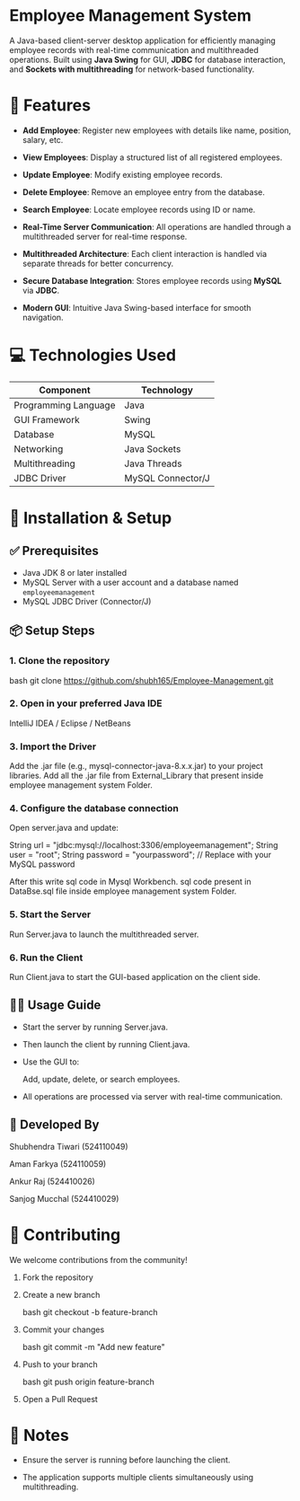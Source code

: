 # Employee Management System

A Java-based client-server desktop application for efficiently managing employee records with real-time communication and multithreaded operations. Built using **Java Swing** for GUI, **JDBC** for database interaction, and **Sockets with multithreading** for network-based functionality.

# 🔧 Features

- **Add Employee**: Register new employees with details like name, position, salary, etc.

- **View Employees**: Display a structured list of all registered employees.

- **Update Employee**: Modify existing employee records.

- **Delete Employee**: Remove an employee entry from the database.
 
- **Search Employee**: Locate employee records using ID or name.

- **Real-Time Server Communication**: All operations are handled through a multithreaded server for real-time response.

- **Multithreaded Architecture**: Each client interaction is handled via separate threads for better concurrency.
 
- **Secure Database Integration**: Stores employee records using **MySQL** via **JDBC**.

- **Modern GUI**: Intuitive Java Swing-based interface for smooth navigation.


# 💻 Technologies Used

| Component            | Technology         |
|----------------------|--------------------|
| Programming Language | Java               |
| GUI Framework        | Swing              |
| Database             | MySQL              |
| Networking           | Java Sockets       |
| Multithreading       | Java Threads       |
| JDBC Driver          | MySQL Connector/J  |

# 🚀 Installation & Setup

## ✅ Prerequisites

- Java JDK 8 or later installed
- MySQL Server with a user account and a database named `employeemanagement`
- MySQL JDBC Driver (Connector/J)

## 📦 Setup Steps

### 1. Clone the repository

bash
git clone https://github.com/shubh165/Employee-Management.git

### 2. Open in your preferred Java IDE

IntelliJ IDEA / Eclipse / NetBeans

### 3. Import the Driver

Add the .jar file (e.g., mysql-connector-java-8.x.x.jar) to your project libraries.
Add all the .jar file from External_Library that present inside employee management system Folder.

### 4. Configure the database connection

Open server.java and update:

String url = "jdbc:mysql://localhost:3306/employeemanagement";
String user = "root";
String password = "yourpassword"; // Replace with your MySQL password

After this write sql code in Mysql Workbench.
sql code present in DataBse.sql file inside employee management system Folder.

### 5. Start the Server

Run Server.java to launch the multithreaded server.

### 6. Run the Client

Run Client.java to start the GUI-based application on the client side.

## 🧑‍💼 Usage Guide
- Start the server by running Server.java.

- Then launch the client by running Client.java.

- Use the GUI to:

    Add, update, delete, or search employees.

- All operations are processed via server with real-time communication.

## 👥 Developed By

Shubhendra Tiwari (524110049)

Aman Farkya (524110059)

Ankur Raj (524410026)

Sanjog Mucchal (524410029)

# 🤝 Contributing
We welcome contributions from the community!

1. Fork the repository

2. Create a new branch

    bash
    git checkout -b feature-branch

3. Commit your changes

    bash
    git commit -m "Add new feature"

4. Push to your branch

    bash
    git push origin feature-branch

5. Open a Pull Request

# 📌 Notes
- Ensure the server is running before launching the client.

- The application supports multiple clients simultaneously using multithreading.
